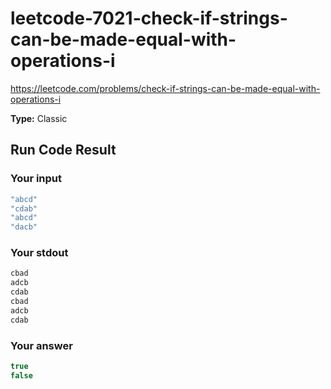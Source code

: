 # leetcode-7021-check-if-strings-can-be-made-equal-with-operations-i

https://leetcode.com/problems/check-if-strings-can-be-made-equal-with-operations-i

**Type:** Classic

## Run Code Result

### Your input

<!-- prettier-ignore -->
```js
"abcd"
"cdab"
"abcd"
"dacb"
```

### Your stdout

<!-- prettier-ignore -->
```js
cbad
adcb
cdab
cbad
adcb
cdab
```

### Your answer

<!-- prettier-ignore -->
```js
true
false
```
